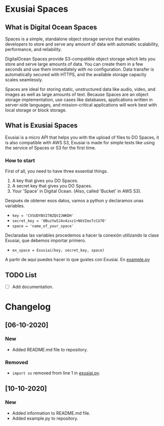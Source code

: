 # Exusiai Spaces

## What is Digital Ocean Spaces

Spaces is a simple, standalone object storage service that enables developers to store and serve any amount of data with automatic scalability, performance, and reliability.

DigitalOcean Spaces provide S3-compatible object storage which lets you store and serve large amounts of data. You can create them in a few seconds and use them immediately with no configuration. Data transfer is automatically secured with HTTPS, and the available storage capacity scales seamlessly.

Spaces are ideal for storing static, unstructured data like audio, video, and images as well as large amounts of text. Because Spaces are an object storage implementation, use cases like databases, applications written in server-side languages, and mission-critical applications will work best with local storage or block storage.

## What is Exusiai Spaces

Exusiai is a micro API that helps you with the upload of files to DO Spaces, it is also compatible with AWS S3, Exusiai is made for simple tests like using the service of Spaces or S3 for the first time.

### How to start

First of all, you need to have three essential things.
1. A key that gives you DO Spaces.
2. A secret key that gives you DO Spaces.
3. Your 'Space' in Digital Ocean. (Also, called 'Bucket' in AWS S3).

Después de obtener esos datos, vamos a python y declaramos unas variables.

- `key = 'CVSUDYBV27NZQV2JWKDH'`
- `secret_key = '0BuzYwSJ4v4zxz1+NkVImxTcCU70'`
- `space = 'name_of_your_space'`

Declaradas las variables procedemos a hacer la conexión utilizando la clase Exusiai, que debemos importar primero.

- `ex_space = Exusiai(key, secret_key, space)`

A partir de aquí puedes hacer lo que gustes con Exusiai.
En [example.py](example.py)

## TODO List
- [ ] Add documentation.


# Changelog 

## [06-10-2020]

### New

- Added README.md file to repository.

### Removed

- `import os` removed from line 1 in [exusiai.py](https://github.com/raviancad7/exusiai-spaces/blob/master/exusiai.py).

## [10-10-2020]

### New

- Added information to README.md file.
- Added example.py to repository.